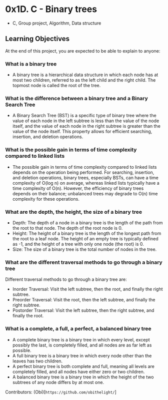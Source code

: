 # 0x1D. C - Binary trees
- C, Group project, Algorithm, Data structure

## Learning Objectives
At the end of this project, you are expected to be able to explain to anyone:


### What is a binary tree
- A binary tree is a hierarchical data structure in which each node has at most two children, referred to as the left child and the right child. The topmost node is called the root of the tree.

### What is the difference between a binary tree and a Binary Search Tree
- A Binary Search Tree (BST) is a specific type of binary tree where the value of each node in the left subtree is less than the value of the node itself, and the value of each node in the right subtree is greater than the value of the node itself. This property allows for efficient searching, insertion, and deletion operations.

### What is the possible gain in terms of time complexity compared to linked lists
- The possible gain in terms of time complexity compared to linked lists depends on the operation being performed. For searching, insertion, and deletion operations, binary trees, especially BSTs, can have a time complexity of O(log n) on average, whereas linked lists typically have a time complexity of O(n). However, the efficiency of binary trees depends on their balance; unbalanced trees may degrade to O(n) time complexity for these operations.

### What are the depth, the height, the size of a binary tree
- Depth: The depth of a node in a binary tree is the length of the path from the root to that node. The depth of the root node is 0.
- Height: The height of a binary tree is the length of the longest path from the root to a leaf node. The height of an empty tree is typically defined as -1, and the height of a tree with only one node (the root) is 0.
- Size: The size of a binary tree is the total number of nodes in the tree.

### What are the different traversal methods to go through a binary tree
Different traversal methods to go through a binary tree are:

- Inorder Traversal: Visit the left subtree, then the root, and finally the right subtree.
- Preorder Traversal: Visit the root, then the left subtree, and finally the right subtree.
- Postorder Traversal: Visit the left subtree, then the right subtree, and finally the root.


### What is a complete, a full, a perfect, a balanced binary tree
- A complete binary tree is a binary tree in which every level, except possibly the last, is completely filled, and all nodes are as far left as possible. 
- A full binary tree is a binary tree in which every node other than the leaves has two children. 
- A perfect binary tree is both complete and full, meaning all levels are completely filled, and all nodes have either zero or two children. 
- A balanced binary tree is a binary tree in which the height of the two subtrees of any node differs by at most one.

Contributors: (Obi)[`https://github.com/obithelight/`]
